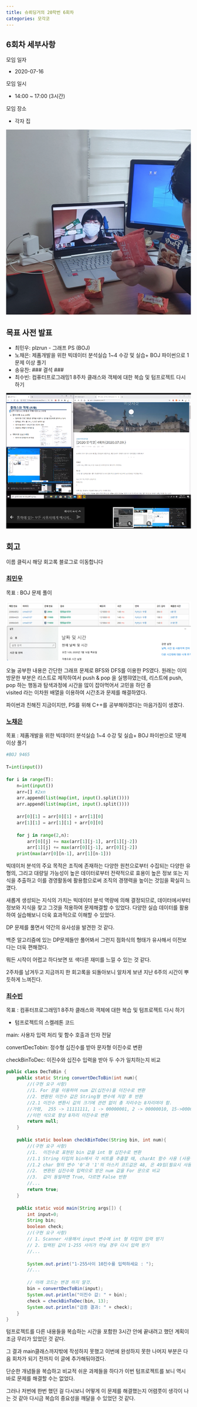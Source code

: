 ```yaml
---
title: 슈뢰딩거의 20학번 6회차
categories: 모각코
---
```


<!-- 6 -> 회차 -->

## 6회차 세부사항

모임 일자
- 2020-07-16

모임 일시
- 14:00 ~ 17:00 (3시간)

모임 장소
- 각자 집

<!-- 다과 사진 HERE -->
![다과사진0](\images\2020-07-16\다과사진.jpg)

## 목표 사전 발표

* 최민우: plzrun - 그래프 PS (BOJ)
* 노채은: 제품개발을 위한 빅데이터 분석실습 1~4 수강 및 실습+ BOJ 파이썬으로 1문제 이상 풀기
* 송유찬: ###       결석      ###
* 최수빈: 컴퓨터프로그래밍1 8주차 클래스와 객체에 대한 복습 및 텀프로젝트 다시 하기

<!-- 공부 사진 HERE -->
![공부사진0](\images\2020-07-16\공부사진.png)

## 회고
이름 클릭시 해당 회고록 블로그로 이동합니다

### [최민우]()

목표 : BOJ 문제 풀이

![공부사진0](\images\2020-07-16\최민우_백준.png)

오늘 공부한 내용은 간단한 그래프 문제로 BFS와 DFS를 이용한 PS였다.
원래는 이미 방문한 부분은 리스트로 제작하여서 push & pop 을 실행햐였는데, 리스트에 push, pop 하는 행동과 탐색과정에 시간을 많이 잡아먹어서 고민을 하던 중  
visited 라는 이차원 배열을 이용하여 시간초과 문제를 해결하였다.

파이썬과 친해진 지금이지만, PS를 위해 C++를 공부해야겠다는 마음가짐이 생겼다.


### [노채은](https://cleo-n.tistory.com/8)

목표 : 제품개발을 위한 빅데이터 분석실습 1~4 수강 및 실습+ BOJ 파이썬으로 1문제 이상 풀기

```python
#BOJ 9465

T=int(input())

for i in range(T):
	n=int(input())
	arr=[] #2xn
	arr.append(list(map(int, input().split())))
	arr.append(list(map(int, input().split())))
	
	arr[0][1] = arr[0][1] + arr[1][0]
	arr[1][1] = arr[1][1] + arr[0][0]
	
	for j in range(2,n):
		arr[0][j] += max(arr[1][j-1], arr[1][j-2])
		arr[1][j] += max(arr[0][j-1], arr[0][j-2])
	print(max(arr[0][n-1], arr[1][n-1]))
```

빅데이처 분석의 주요 목적은 조직에 존재하는 다양한 원천으로부터 수집되는 다양한 유형의, 그리고 대량일 가능성이 높은 데이터로부터 전략적으로 효용이 높은 정보 또는 지식을 추출하고 이를 경영활동에 활용함으로써 조직의 경쟁력을 높이는 것임을 확실히 느꼈다.

새롭게 생성되는 지식의 가치는 빅데이터 분석 역량에 의해 결정되므로, 데이터에서부터 정보와 지식을 찾고 그것을 적용하여 문제해결할 수 있었다. 다양한 실습 데이터를 활용하여 실습해보니 더욱 효과적으로 이해할 수 있었다.

DP 문제를 풀면서 약간의 유사성을 발견한 것 같다.

백준 알고리즘에 있는 DP문제들만 풀어봐서 그런지 점화식의 형태가 유사해서 이전보다는 더욱 편해졌다.

뭐든 시작이 어렵고 하다보면 또 색다른 재미를 느낄 수 있는 것 같다.

2주차를 남겨두고 지금까지 한 회고록을 되돌아보니 알차게 보낸 지난 6주의 시간이 뿌듯하게 느껴진다.


### [최수빈](https://subin-choe.tistory.com/6)

목표 : 컴퓨터프로그래밍1 8주차 클래스와 객체에 대한 복습 및 텀프로젝트 다시 하기

* 텀프로젝트의 스켈레톤 코드

main: 사용자 입력 처리 및 함수 호출과 인자 전달

convertDecTobin: 정수형 십진수를 받아 문자형 이진수로 변환

checkBinToDec: 이진수와 십진수 입력을 받아 두 수가 일치하는지 비교

```java
public class DecToBin { 
	public static String convertDecToBin(int num){
		//(구현 요구 사항)
		//1. For 문을 이용하여 num 값(십진수)을 이진수로 변환
		//2. 변환된 이진수 값은 String형 변수에 저장 후 반환
		//2.1 이진수 변환시 값의 크기에 관련 없이 총 자리수는 8자리여야 함.
		//가령,  255 -> 11111111, 1 -> 00000001, 2 -> 00000010, 15->00001111
		//이런 식으로 항상 8자리 이진수로 변환
		return null;
	}
 
	public static boolean checkBinToDec(String bin, int num){
		//(구현 요구 사항)  
		//1.  이진수로 표현된 bin 값을 int 형 십진수로 변환
		//1.1 String 타입의 bin에서 각 비트를 추출할 때, charAt 함수 사용 (사용법은 구글링)
		//1.2 char 형의 변수 '0'과 '1'의 아스키 코드값은 48, 은 49임(필요시 사용)
		//2.  변환된 십진수와 입력으로 받은 num 값을 For 문으로 비교
		//3.  값이 동일하면 True, 다르면 False 반환
		//...
		return true;
	}
 
	public static void main(String args[]) {
		int input=0;
		String bin;
		boolean check;
		//(구현 요구 사항)
		// 1. Scanner 사용해서 input 변수에 int 형 타입의 입력 받기
		// 2. 입력된 값이 1-255 사이가 아닐 경우 다시 입력 받기
		//...
		
		System.out.print("1-255사이 10진수를 입력하세요 : ");
		//...
		
		// 아래 코드는 변경 하지 말것.
		bin = convertDecToBin(input);
		System.out.println("이진수 값: " + bin);
		check = checkBinToDec(bin, 13);
		System.out.println("검증 결과: " + check);  
	}
} 
```

텀프로젝트를 다른 내용들을 복습하는 시간을 포함한 3시간 안에 끝내려고 했던 계획이 조금 무리가 있었던 것 같다.

그 결과 main클래스까지밖에 작성하지 못했고 이번에 완성하지 못한 나머지 부분은 다음 회차가 되기 전까지 이 글에 추가해둬야겠다.

단순한 개념들을 복습하고 비교적 쉬운 과제들을 하다가 이번 텀프로젝트를 보니 역시 바로 문제를 해결할 수는 없었다.

그러나 저번에 한번 했던 걸 다시보니 어떻게 이 문제를 해결했는지 어렴풋이 생각이 나는 것 같아 다시금 복습의 중요성을 깨달을 수 있었던 것 같다.